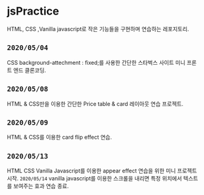 # jsPractice

HTML, CSS ,Vanilla javascript로 작은 기능들을 구현하며 연습하는 레포지토리.
 
 ## `2020/05/04`
 CSS background-attechment : fixed;를 사용한 간단한 스타벅스 사이트 미니 프론트 엔드 클론코딩.

 ## `2020/05/08`

 HTML & CSS만을 이용한 간단한 Price table & card 레이아웃 연습 프로젝트.

 ## `2020/05/09`

 HTML & CSS를 이용한 card flip effect 연습.

 ## `2020/05/13`

 HTML CSS Vanilla Javascript를 이용한 appear effect 연습을 위한 미니 프로젝트 시작. `2020/05/14` vanilla javascript를 이용한 스크롤을 내리면 특정 위치에서 텍스트를 보여주는 효과 연습 종료.